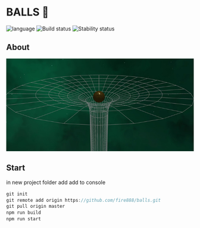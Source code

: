 # BALLS :telescope: # 

![language](https://img.shields.io/badge/code-es6-green.svg) 
![Build status](https://img.shields.io/badge/build-passing-green.svg) 
![Stability status](https://img.shields.io/badge/stability-stable-green.svg) 


About
------------  
  
![pic](https://github.com/fire888/balls/blob/master/src/assets/preview.jpg)


Start
------------
in new project folder add add to console 
```javascript
git init
git remote add origin https://github.com/fire888/balls.git
git pull origin master
npm run build
npm run start
```
